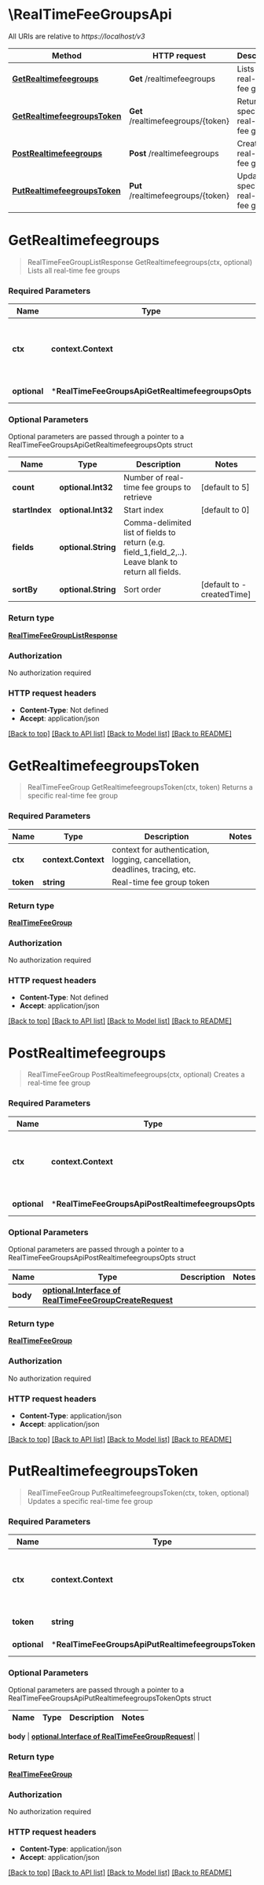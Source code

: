 # \RealTimeFeeGroupsApi

All URIs are relative to *https://localhost/v3*

Method | HTTP request | Description
------------- | ------------- | -------------
[**GetRealtimefeegroups**](RealTimeFeeGroupsApi.md#GetRealtimefeegroups) | **Get** /realtimefeegroups | Lists all real-time fee groups
[**GetRealtimefeegroupsToken**](RealTimeFeeGroupsApi.md#GetRealtimefeegroupsToken) | **Get** /realtimefeegroups/{token} | Returns a specific real-time fee group
[**PostRealtimefeegroups**](RealTimeFeeGroupsApi.md#PostRealtimefeegroups) | **Post** /realtimefeegroups | Creates a real-time fee group
[**PutRealtimefeegroupsToken**](RealTimeFeeGroupsApi.md#PutRealtimefeegroupsToken) | **Put** /realtimefeegroups/{token} | Updates a specific real-time fee group


# **GetRealtimefeegroups**
> RealTimeFeeGroupListResponse GetRealtimefeegroups(ctx, optional)
Lists all real-time fee groups



### Required Parameters

Name | Type | Description  | Notes
------------- | ------------- | ------------- | -------------
 **ctx** | **context.Context** | context for authentication, logging, cancellation, deadlines, tracing, etc.
 **optional** | ***RealTimeFeeGroupsApiGetRealtimefeegroupsOpts** | optional parameters | nil if no parameters

### Optional Parameters
Optional parameters are passed through a pointer to a RealTimeFeeGroupsApiGetRealtimefeegroupsOpts struct

Name | Type | Description  | Notes
------------- | ------------- | ------------- | -------------
 **count** | **optional.Int32**| Number of real-time fee groups to retrieve | [default to 5]
 **startIndex** | **optional.Int32**| Start index | [default to 0]
 **fields** | **optional.String**| Comma-delimited list of fields to return (e.g. field_1,field_2,..). Leave blank to return all fields. | 
 **sortBy** | **optional.String**| Sort order | [default to -createdTime]

### Return type

[**RealTimeFeeGroupListResponse**](RealTimeFeeGroupListResponse.md)

### Authorization

No authorization required

### HTTP request headers

 - **Content-Type**: Not defined
 - **Accept**: application/json

[[Back to top]](#) [[Back to API list]](../README.md#documentation-for-api-endpoints) [[Back to Model list]](../README.md#documentation-for-models) [[Back to README]](../README.md)

# **GetRealtimefeegroupsToken**
> RealTimeFeeGroup GetRealtimefeegroupsToken(ctx, token)
Returns a specific real-time fee group



### Required Parameters

Name | Type | Description  | Notes
------------- | ------------- | ------------- | -------------
 **ctx** | **context.Context** | context for authentication, logging, cancellation, deadlines, tracing, etc.
  **token** | **string**| Real-time fee group token | 

### Return type

[**RealTimeFeeGroup**](real_time_fee_group.md)

### Authorization

No authorization required

### HTTP request headers

 - **Content-Type**: Not defined
 - **Accept**: application/json

[[Back to top]](#) [[Back to API list]](../README.md#documentation-for-api-endpoints) [[Back to Model list]](../README.md#documentation-for-models) [[Back to README]](../README.md)

# **PostRealtimefeegroups**
> RealTimeFeeGroup PostRealtimefeegroups(ctx, optional)
Creates a real-time fee group



### Required Parameters

Name | Type | Description  | Notes
------------- | ------------- | ------------- | -------------
 **ctx** | **context.Context** | context for authentication, logging, cancellation, deadlines, tracing, etc.
 **optional** | ***RealTimeFeeGroupsApiPostRealtimefeegroupsOpts** | optional parameters | nil if no parameters

### Optional Parameters
Optional parameters are passed through a pointer to a RealTimeFeeGroupsApiPostRealtimefeegroupsOpts struct

Name | Type | Description  | Notes
------------- | ------------- | ------------- | -------------
 **body** | [**optional.Interface of RealTimeFeeGroupCreateRequest**](RealTimeFeeGroupCreateRequest.md)|  | 

### Return type

[**RealTimeFeeGroup**](real_time_fee_group.md)

### Authorization

No authorization required

### HTTP request headers

 - **Content-Type**: application/json
 - **Accept**: application/json

[[Back to top]](#) [[Back to API list]](../README.md#documentation-for-api-endpoints) [[Back to Model list]](../README.md#documentation-for-models) [[Back to README]](../README.md)

# **PutRealtimefeegroupsToken**
> RealTimeFeeGroup PutRealtimefeegroupsToken(ctx, token, optional)
Updates a specific real-time fee group



### Required Parameters

Name | Type | Description  | Notes
------------- | ------------- | ------------- | -------------
 **ctx** | **context.Context** | context for authentication, logging, cancellation, deadlines, tracing, etc.
  **token** | **string**| Real-time fee group token | 
 **optional** | ***RealTimeFeeGroupsApiPutRealtimefeegroupsTokenOpts** | optional parameters | nil if no parameters

### Optional Parameters
Optional parameters are passed through a pointer to a RealTimeFeeGroupsApiPutRealtimefeegroupsTokenOpts struct

Name | Type | Description  | Notes
------------- | ------------- | ------------- | -------------

 **body** | [**optional.Interface of RealTimeFeeGroupRequest**](RealTimeFeeGroupRequest.md)|  | 

### Return type

[**RealTimeFeeGroup**](real_time_fee_group.md)

### Authorization

No authorization required

### HTTP request headers

 - **Content-Type**: application/json
 - **Accept**: application/json

[[Back to top]](#) [[Back to API list]](../README.md#documentation-for-api-endpoints) [[Back to Model list]](../README.md#documentation-for-models) [[Back to README]](../README.md)

